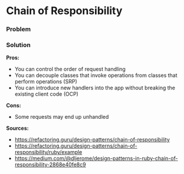 # Chain of Responsibility

### Problem
### Solution

**Pros:**
- You can control the order of request handling
- You can decouple classes that invoke operations from classes that perform operations (SRP)
- You can introduce new handlers into the app without breaking the existing client code (OCP)

**Cons:**
- Some requests may end up unhandled

**Sources:**
- https://refactoring.guru/design-patterns/chain-of-responsibility
- https://refactoring.guru/design-patterns/chain-of-responsibility/ruby/example
- https://medium.com/@dljerome/design-patterns-in-ruby-chain-of-responsibility-2868e40fe8c9
